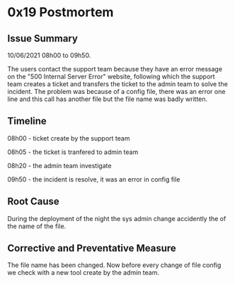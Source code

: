 # 0x19 Postmortem
## Issue Summary

10/06/2021 08h00 to 09h50.

The users contact the support team because they have an error message on the "500 Internal Server Error" website,
following which the support team creates a ticket and transfers the ticket to the admin team to solve the incident.
The problem was because of a config file, there was an error one line and this call has another file but the file name was badly written.

## Timeline

08h00 - ticket create by the support team

08h05 - the ticket is tranfered to admin team

08h20 - the admin team investigate

09h50 - the incident is resolve, it was an error in config file

## Root Cause
During the deployment of the night the sys admin change accidently the of the name of the file.
## Corrective and Preventative Measure
The file name has been changed. Now before every change of file config we check with a new tool create by the admin team.

